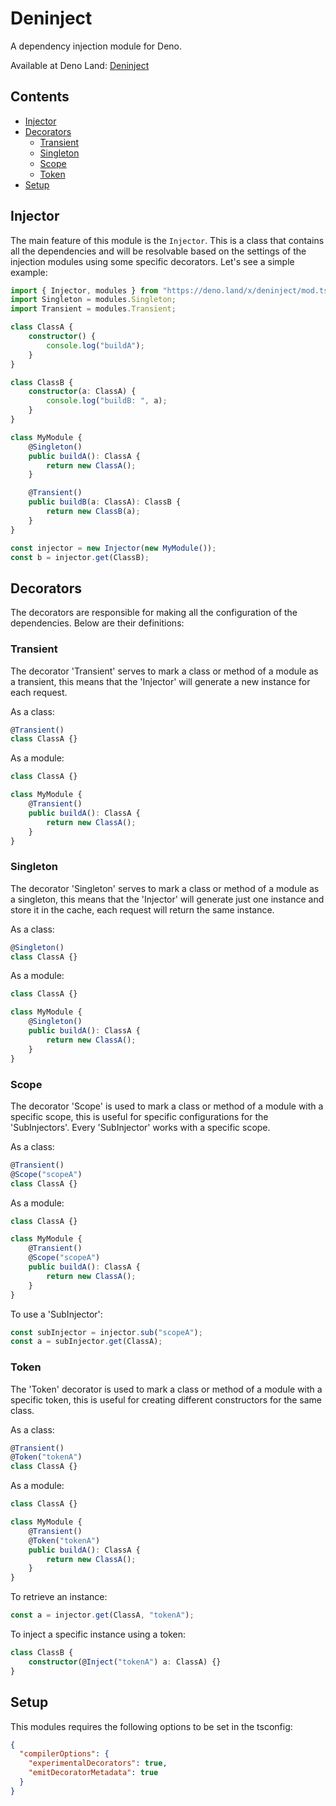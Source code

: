 # Deninject

A dependency injection module for Deno.

Available at Deno Land: [Deninject](https://deno.land/x/deninject) 

## Contents
- [Injector](#injector)
- [Decorators](#decorators)
  - [Transient](#transient)
  - [Singleton](#singleton)
  - [Scope](#scope)
  - [Token](#token)
- [Setup](#setup)

## Injector

The main feature of this module is the `Injector`. This is a class that contains all the dependencies and will be resolvable based on the settings of the injection modules using some specific decorators. Let's see a simple example:

```ts
import { Injector, modules } from "https://deno.land/x/deninject/mod.ts"; 
import Singleton = modules.Singleton;
import Transient = modules.Transient;

class ClassA {
    constructor() {
        console.log("buildA");
    }
}

class ClassB {
    constructor(a: ClassA) {
        console.log("buildB: ", a);
    }
}

class MyModule {
    @Singleton()
    public buildA(): ClassA {
        return new ClassA();
    }

    @Transient()
    public buildB(a: ClassA): ClassB {
        return new ClassB(a);
    }
}

const injector = new Injector(new MyModule());
const b = injector.get(ClassB);
```

## Decorators

The decorators are responsible for making all the configuration of the dependencies. Below are their definitions:

### Transient

The decorator 'Transient' serves to mark a class or method of a module as a transient, this means that the 'Injector' will generate a new instance for each request.

As a class:
```ts
@Transient()
class ClassA {}
```

As a module:
```ts
class ClassA {}

class MyModule {
    @Transient()
    public buildA(): ClassA {
        return new ClassA();
    }
}
```

### Singleton

The decorator 'Singleton' serves to mark a class or method of a module as a singleton, this means that the 'Injector' will generate just one instance and store it in the cache, each request will return the same instance.

As a class:
```ts
@Singleton()
class ClassA {}
```

As a module:
```ts
class ClassA {}

class MyModule {
    @Singleton()
    public buildA(): ClassA {
        return new ClassA();
    }
}
```

### Scope

The decorator 'Scope' is used to mark a class or method of a module with a specific scope, this is useful for specific configurations for the 'SubInjectors'. Every 'SubInjector' works with a specific scope.

As a class:
```ts
@Transient()
@Scope("scopeA")
class ClassA {}
```

As a module:
```ts
class ClassA {}

class MyModule {
    @Transient()
    @Scope("scopeA")
    public buildA(): ClassA {
        return new ClassA();
    }
}
```

To use a 'SubInjector':
```ts
const subInjector = injector.sub("scopeA");
const a = subInjector.get(ClassA);
```

### Token

The 'Token' decorator is used to mark a class or method of a module with a specific token, this is useful for creating different constructors for the same class.

As a class:
```ts
@Transient()
@Token("tokenA")
class ClassA {}
```

As a module:
```ts
class ClassA {}

class MyModule {
    @Transient()
    @Token("tokenA")
    public buildA(): ClassA {
        return new ClassA();
    }
}
```

To retrieve an instance:
```ts
const a = injector.get(ClassA, "tokenA");
```

To inject a specific instance using a token:
```ts
class ClassB {
    constructor(@Inject("tokenA") a: ClassA) {}
}
```

## Setup

This modules requires the following options to be set in the tsconfig:

```json
{
  "compilerOptions": {
    "experimentalDecorators": true,
    "emitDecoratorMetadata": true
  }
}
```